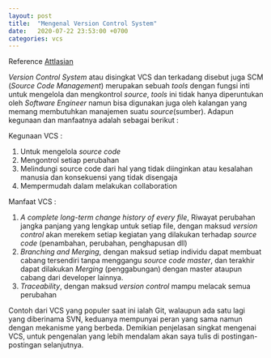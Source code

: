 ```yaml
---
layout: post
title:  "Mengenal Version Control System"
date:   2020-07-22 23:53:00 +0700
categories: vcs
---
```


Reference [Attlasian](https://www.atlassian.com/git/tutorials/what-is-version-control)

_Version Control System_ atau disingkat VCS dan terkadang disebut juga SCM (_Source Code Management_) merupakan sebuah _tools_ dengan fungsi inti untuk mengelola dan mengkontrol _source_, _tools_ ini tidak hanya diperuntukan oleh _Software Engineer_ namun  bisa digunakan juga oleh kalangan yang memang membutuhkan manajemen suatu _source_(sumber). Adapun kegunaan dan manfaatnya adalah sebagai berikut :

Kegunaan VCS :
1. Untuk mengelola _source code_
2. Mengontrol setiap perubahan
3. Melindungi source code dari hal yang tidak diinginkan atau kesalahan manusia dan konsekuensi yang tidak disengaja
4. Mempermudah dalam melakukan collaboration

Manfaat VCS :
1. _A complete long-term change history of every file_, Riwayat perubahan jangka panjang yang lengkap untuk setiap file, dengan maksud _version control_ akan merekem setiap kegiatan yang dilakukan terhadap _source code_ (penambahan, perubahan, penghapusan dll)
2. _Branching and Merging_, dengan maksud setiap individu dapat membuat cabang tersendiri tanpa menggangu _source code master_, dan terakhir dapat dilakukan _Merging_ (penggabungan) dengan master ataupun cabang dari developer lainnya.
3. _Traceability_, dengan maksud _version control_ mampu melacak semua perubahan

Contoh dari VCS yang populer saat ini ialah Git, walaupun ada satu lagi yang diberinama SVN, keduanya mempunyai peran yang sama namun dengan mekanisme yang berbeda. 
Demikian penjelasan singkat mengenai VCS, untuk pengenalan yang lebih mendalam akan saya tulis di postingan-postingan selanjutnya. 